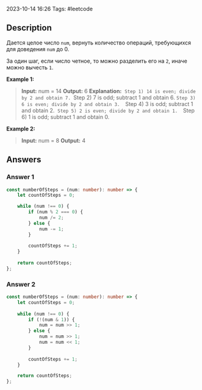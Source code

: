 2023-10-14 16:26
Tags: #leetcode
## Description

Дается целое число `num`, вернуть количество операций, требующихся для доведения `num` до 0.

За один шаг, если число четное, то можно разделить его на `2`, иначе можно вычесть `1`.

**Example 1:**
>**Input:** num = 14
>**Output:** 6
>**Explanation:** 
>`Step 1) 14 is even; divide by 2 and obtain 7.
>`Step 2) 7 is odd; subtract 1 and obtain 6.
>`Step 3) 6 is even; divide by 2 and obtain 3. 
>`Step 4) 3 is odd; subtract 1 and obtain 2. 
>`Step 5) 2 is even; divide by 2 and obtain 1. 
>`Step 6) 1 is odd; subtract 1 and obtain 0.

**Example 2:**
>**Input:** num = 8
>**Output:** 4
## Answers

### Answer 1

```typescript
const numberOfSteps = (num: number): number => {
	let countOfSteps = 0;

	while (num !== 0) {
		if (num % 2 === 0) {
			num /= 2;
		} else {
			num -= 1;
		}
		
		countOfSteps += 1;
	}
	
	return countOfSteps;
};
```

### Answer 2

```typescript
const numberOfSteps = (num: number): number => {
	let countOfSteps = 0;
	
	while (num !== 0) {
		if (!(num & 1)) {
			num = num >> 1;
		} else {
			num = num >> 1;
			num = num << 1;
		}
		
		countOfSteps += 1;
	}

	return countOfSteps;
};
```